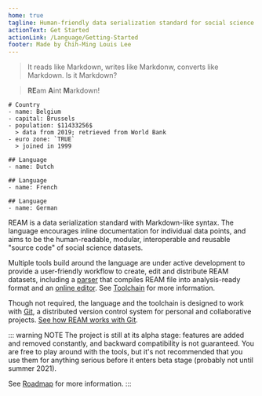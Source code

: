 ```yaml
---
home: true
tagline: Human-friendly data serialization standard for social science datasets
actionText: Get Started
actionLink: /Language/Getting-Started
footer: Made by Chih-Ming Louis Lee
---
```


> It reads like Markdown, writes like Markdonw, converts like Markdown.
> Is it Markdown?

> **RE**am **A**int **M**arkdown!

```ream
# Country
- name: Belgium
- capital: Brussels
- population: $11433256$
  > data from 2019; retrieved from World Bank
- euro zone: `TRUE`
  > joined in 1999

## Language
- name: Dutch

## Language
- name: French

## Language
- name: German
```


<EditorLite-EditorLite item="entry8" showDefault="True"/>


REAM is a data serialization standard with Markdown-like syntax.
The language encourages inline documentation for individual data points, and aims to be the human-readable, modular, interoperable and reusable "source code" of social science datasets.

Multiple tools build around the language are under active development to provide a user-friendly workflow to create, edit and distribute REAM datasets, including a [parser](https://github.com/chmlee/reamparser.js) that compiles REAM file into analysis-ready format and an [online editor](https://chmlee.github.io/ream-editor).
See [Toolchain](https://chmlee.github.io/ream-doc/Toolchain) for more information.

Though not required, the language and the toolchain is designed to work with [Git](https://git-scm.com/), a distributed version control system for personal and collaborative projects.
[See how REAM works with Git](https://chmlee.github.io/ream-doc/Language/Git-Integration.html#example).

::: warning NOTE
The project is still at its alpha stage:
features are added and removed constantly, and backward compatibility is not guaranteed.
You are free to play around with the tools, but it's not recommended that you use them for anything serious before it enters beta stage (probably not until summer 2021).

See [Roadmap](#) for more information.
:::
